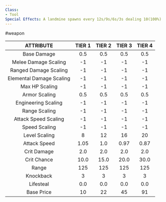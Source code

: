 ```yaml
---
Class:
- Tool
Special Effects: A landmine spawns every 12s/9s/6s/3s dealing 10(100%) damage in an area
---
```

#weapon

| **ATTRIBUTE**| **TIER 1**| **TIER 2**| **TIER 3**| **TIER 4** |
| :---: | :---: | :---: | :---: | :---:  |
| Base Damage | 0.5   | 0.5   | 0.5   | 0.5  |
| Melee Damage Scaling | -1   | -1   | -1   | -1  |
| Ranged Damage Scaling | -1   | -1   | -1   | -1  |
| Elemental Damage Scaling | -1   | -1   | -1   | -1  |
| Max HP Scaling | -1   | -1   | -1   | -1  |
| Armor Scaling | 0.5   | 0.5   | 0.5   | 0.5  |
| Engineering Scaling | -1   | -1   | -1   | -1  |
| Range Scaling | -1   | -1   | -1   | -1  |
| Attack Speed Scaling | -1   | -1   | -1   | -1  |
| Speed Scaling | -1   | -1   | -1   | -1  |
| Level Scaling | 8   | 12   | 16   | 20  |
| Attack Speed | 1.05   | 1.0   | 0.97   | 0.87  |
| Crit Damage | 2.0   | 2.0   | 2.0   | 2.0  |
| Crit Chance | 10.0   | 15.0   | 20.0   | 30.0  |
| Range | 125   | 125   | 125   | 125  |
| Knockback | 3   | 3   | 3   | 3  |
| Lifesteal | 0.0   | 0.0   | 0.0   | 0.0  |
| Base Price | 10   | 22   | 45   | 91  |
